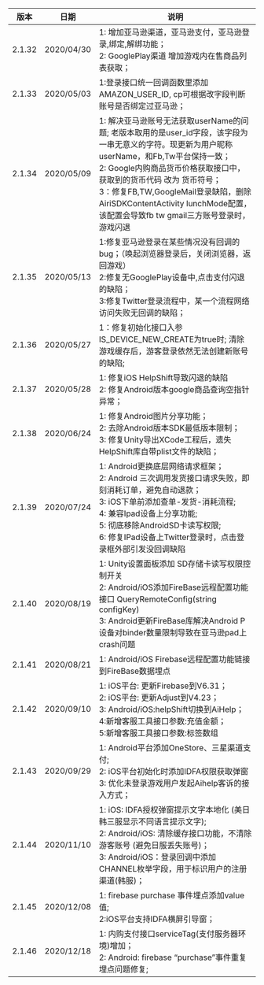 |  版本   |  日期  |  说明 |
|  ----  | ----  |   ----  | 
| 2.1.32  | 2020/04/30 | 1: 增加亚马逊渠道，亚马逊支付，亚马逊登录,绑定,解绑功能；<br>2: GooglePlay渠道 增加游戏内在售商品列表获取；  |
| 2.1.33  | 2020/05/03 | 1:登录接口统一回调函数里添加 AMAZON_USER_ID, cp可根据改字段判断账号是否绑定过亚马逊；  |
| 2.1.34  | 2020/05/09 | 1: 解决亚马逊账号无法获取userName的问题; 老版本取用的是user_id字段，该字段为一串无意义的字符。现更新为用户昵称userName，和Fb,Tw平台保持一致；<br>2: Google内购商品货币价格获取接口中，获取到的货币代码 改为 货币符号；<br>3：修复FB,TW,GoogleMail登录缺陷，删除AiriSDKContentActivity  lunchMode配置，该配置会导致fb tw gmail三方账号登录时，游戏闪退  |
| 2.1.35  | 2020/05/13 | 1:修复亚马逊登录在某些情况没有回调的bug；（唤起浏览器登录后，关闭浏览器，返回游戏）<br>2:修复无GooglePlay设备中,点击支付闪退的缺陷；<br>3:修复Twitter登录流程中，某一个流程网络访问失败无回调的缺陷；  |
| 2.1.36  | 2020/05/27 | 1：修复初始化接口入参IS_DEVICE_NEW_CREATE为true时; 清除游戏缓存后，游客登录依然无法创建新账号的缺陷; |
| 2.1.37  | 2020/05/28 | 1: 修复iOS HelpShift导致闪退的缺陷<br>2: 修复Android版本google商品查询空指针异常； |
| 2.1.38  | 2020/06/24 | 1: 修复Android图片分享功能；<br>2: 去除Android版本SDK最低版本限制；<br>3: 修复Unity导出XCode工程后，遗失HelpShift库自带plist文件的缺陷； |
| 2.1.39  | 2020/07/24 | 1: Android更换底层网络请求框架；<br>2: Android 三次调用发货接口请求失败，即刻消耗订单，避免自动退款；<br>3: iOS下单前添加查单-发货-消耗流程;<br>4: 兼容Ipad设备上分享功能;<br>5: 彻底移除AndroidSD卡读写权限;<br>6: 修复IPad设备上Twitter登录时，点击登录框外部引发没回调缺陷 |
| 2.1.40  | 2020/08/19 | 1: Unity设置面板添加 SD存储卡读写权限控制开关<br>2: Android/iOS添加FireBase远程配置功能接口 QueryRemoteConfig(string configKey)<br>3: Android更新FireBase库解决Android P设备对binder数量限制导致在亚马逊pad上crash问题 |
| 2.1.41  | 2020/08/21 | 1: Android/iOS Firebase远程配置功能链接到FireBase数据埋点 |
| 2.1.42  | 2020/09/10 | 1: iOS平台: 更新Firebase到V6.31；<br>2: iOS平台: 更新Adjust到V4.23；<br>3: Android/iOS:helpShift切换到AiHelp；<br> 4:新增客服工具接口参数:充值金额；<br> 5:新增客服工具接口参数:标签数组|
| 2.1.43  | 2020/09/29 | 1: Android平台添加OneStore、三星渠道支付; <br>2: iOS平台初始化时添加IDFA权限获取弹窗<br>3: 优化未登录游戏用户发起Aihelp客诉的接入方式；|
| 2.1.44  | 2020/11/10 | 1: iOS: IDFA授权弹窗提示文字本地化 (美日韩三服显示不同语言提示文字);<br>2:  Android/iOS:  清除缓存接口功能，不清除游客账号 (避免日服丢失账号)；<br>3: Android/iOS：登录回调中添加CHANNEL枚举字段，用于标识用户的注册渠道(韩服)；|
| 2.1.45  | 2020/12/08 | 1: firebase purchase 事件埋点添加value值;<br>2:iOS平台支持IDFA横屏引导窗；|
| 2.1.46  | 2020/12/18 | 1: 内购支付接口serviceTag(支付服务器环境)增加；<br>2: Android: firebase “purchase”事件重复埋点问题修复; |
